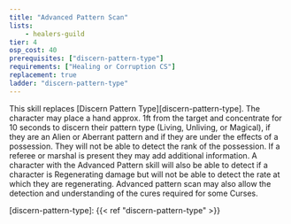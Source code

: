 ```yaml
---
title: "Advanced Pattern Scan"
lists:
    - healers-guild
tier: 4
osp_cost: 40
prerequisites: ["discern-pattern-type"]
requirements: ["Healing or Corruption CS"]
replacement: true
ladder: "discern-pattern-type"
---
```

This skill replaces [Discern Pattern Type][discern-pattern-type]. The character may place a hand approx. 1ft from the target and concentrate for 10 seconds to discern their pattern type (Living, Unliving, or Magical), if they are an Alien or Aberrant pattern and if they are under the effects of a possession. They will not be able to detect the rank of the possession. If a referee or marshal is present they may add additional information. A character with the Advanced Pattern skill will also be able to detect if a character is Regenerating damage but will not be able to detect the rate at which they are regenerating. Advanced pattern scan may also allow the detection and understanding of the cures required for some Curses.

[discern-pattern-type]: {{< ref "discern-pattern-type" >}}